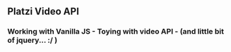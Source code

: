 ## Platzi Video API

### Working with Vanilla JS - Toying with video API - (and little bit of jquery... :/ )